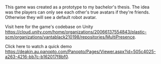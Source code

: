 This game was created as a prototype to my bachelor's thesis. The idea was the players can only see each other's true avatars if they're friends. Otherwise they will see a default robot avatar.

Visit here for the game's codebase on Unity https://cloud.unity.com/home/organizations/20066137554843/plastic-scm/organizations/vantablack210198/repositories/MultiPresence.

Click here to watch a quick demo https://deakin.au.panopto.com/Panopto/Pages/Viewer.aspx?id=505c4025-a263-4216-bb7c-b162017f8bf0.
